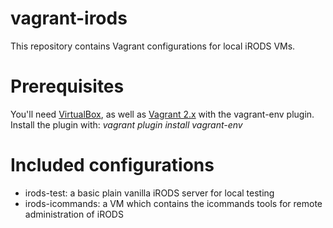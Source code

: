 # vagrant-irods

This repository contains Vagrant configurations for local iRODS VMs.

# Prerequisites

You'll need [VirtualBox](https://www.virtualbox.org/wiki/Downloads), as well as [Vagrant 2.x](https://www.vagrantup.com/downloads.html) with the vagrant-env plugin. Install the plugin with:  _vagrant plugin install vagrant-env_

# Included configurations

- irods-test: a basic plain vanilla iRODS server for local testing
- irods-icommands: a VM which contains the icommands tools for remote administration of iRODS
